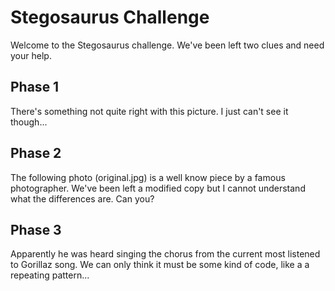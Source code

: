 # Stegosaurus Challenge

Welcome to the Stegosaurus challenge. We've been left two clues and need your help.

## Phase 1

There's something not quite right with this picture. I just can't see it though...


## Phase 2

The following photo (original.jpg) is a well know piece by a famous photographer. We've been left a modified copy but I cannot understand what the differences are. Can you?

## Phase 3

Apparently he was heard singing the chorus from the current most listened to Gorillaz song. We can only think it must be some kind of code, like a a repeating pattern...
